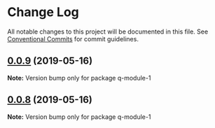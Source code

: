 # Change Log

All notable changes to this project will be documented in this file.
See [Conventional Commits](https://conventionalcommits.org) for commit guidelines.

## [0.0.9](https://github.com/jiechud/lerna-demo/compare/q-module-1@0.0.8...q-module-1@0.0.9) (2019-05-16)

**Note:** Version bump only for package q-module-1





## [0.0.8](https://github.com/jiechud/lerna-demo/compare/q-module-1@0.0.7...q-module-1@0.0.8) (2019-05-16)

**Note:** Version bump only for package q-module-1
